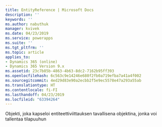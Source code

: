 ```yaml
---
title: EntityReference | Microsoft Docs
description: ''
keywords: ''
ms.author: nabuthuk
manager: kvivek
ms.date: 04/23/2019
ms.service: powerapps
ms.suite: ''
ms.tgt_pltfrm: ''
ms.topic: article
applies_to:
- Dynamics 365 (online)
- Dynamics 365 Version 9.x
ms.assetid: 23c7b85b-4863-4b63-8dc2-7162b95ff393
ms.openlocfilehash: 6c563c9e14246e680f2fb0a719efba7a41a4f002
ms.sourcegitcommit: 4ed29d83e90a2ecbb2f5e9ec5578e47a293a55ab
ms.translationtype: HT
ms.contentlocale: fi-FI
ms.lasthandoff: 04/23/2019
ms.locfileid: "63394264"
---
```

Objekti, joka kapseloi entiteettiviittauksen tavallisena objektina, jonka voi tallentaa tilapuuhun
